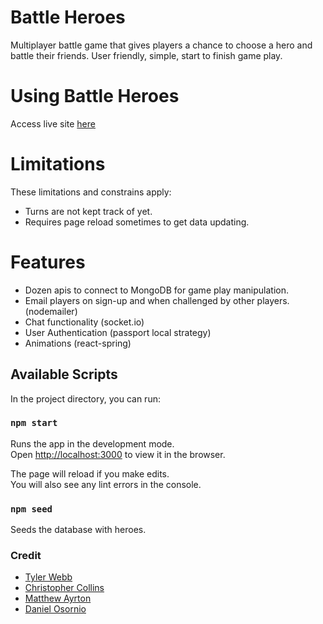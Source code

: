 # Battle Heroes

Multiplayer battle game that gives players a chance to choose a hero and battle their friends. User friendly, simple, start to finish game play. 

# Using Battle Heroes
Access live site [here](https://battleheroes.io/)

# Limitations 

These limitations and constrains apply:

* Turns are not kept track of yet.
* Requires page reload sometimes to get data updating. 

# Features 

* Dozen apis to connect to MongoDB for game play manipulation. 
* Email players on sign-up and when challenged by other players. (nodemailer)
* Chat functionality (socket.io)
* User Authentication (passport local strategy)
* Animations (react-spring)

## Available Scripts

In the project directory, you can run:

### `npm start`

Runs the app in the development mode.<br />
Open [http://localhost:3000](http://localhost:3000) to view it in the browser.

The page will reload if you make edits.<br />
You will also see any lint errors in the console.

### `npm seed`

Seeds the database with heroes. 

### Credit
* [Tyler Webb](https://www.linkedin.com/in/tyler-webb-363843199/)
* [Christopher Collins](https://www.linkedin.com/in/ccollins1544/)
* [Matthew Ayrton](https://www.linkedin.com/in/matthew-ayrton-902550177/)
* [Daniel Osornio](https://www.linkedin.com/in/daniel-osornio-837547188/)